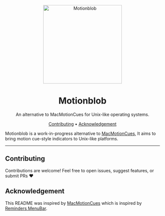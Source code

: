 <div align="center">
  <img
    src="motionblob.webp"
    alt="Motionblob"
    width="256"
  >
  <h1>
    Motionblob
  </h1>
  <p>
    An alternative to MacMotionCues for Unix-like operating systems.
  </p>
  <p>
    <a href="#contributing">Contributing</a> •
    <a href="#acknowledgement">Acknowledgement</a>
  </p>
</div>

Motionblob is a work-in-progress alternative to [MacMotionCues](https://github.com/Lospi/MacMotionCues), It aims to bring motion cue-style indicators to Unix-like platforms.

---

## Contributing

Contributions are welcome! Feel free to open issues, suggest features, or submit PRs ❤️

## Acknowledgement

This README was inspired by [MacMotionCues](https://github.com/Lospi/MacMotionCues) which is inspired by [Reminders MenuBar](https://github.com/DamascenoRafael/reminders-menubar).
